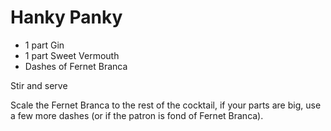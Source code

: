 Hanky Panky
===========

- 1 part Gin
- 1 part Sweet Vermouth
- Dashes of Fernet Branca

Stir and serve

Scale the Fernet Branca to the rest of the cocktail, if your parts are big, use a few more dashes (or if the patron is fond of Fernet Branca).
